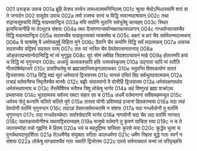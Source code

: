 001	उत्तङ्क उवाच
001a	ब्रूहि केशव तत्त्वेन त्वमध्यात्ममनिन्दितम्
001c	श्रुत्वा श्रेयोऽभिधास्यामि शापं वा ते जनार्दन
002	वासुदेव उवाच
002a	तमो रजश्च सत्त्वं च विद्धि भावान्मदाश्रयान्
002c	तथा रुद्रान्वसूंश्चापि विद्धि मत्प्रभवान्द्विज
003a	मयि सर्वाणि भूतानि सर्वभूतेषु चाप्यहम्
003c	स्थित इत्यभिजानीहि मा तेऽभूदत्र संशयः
004a	तथा दैत्यगणान्सर्वान्यक्षराक्षसपन्नगान्
004c	गन्धर्वाप्सरसश्चैव विद्धि मत्प्रभवान्द्विज
005a	सदसच्चैव यत्प्राहुरव्यक्तं व्यक्तमेव च
005c	अक्षरं च क्षरं चैव सर्वमेतन्मदात्मकम्
006a	ये चाश्रमेषु वै धर्माश्चतुर्षु विहिता मुने
006c	दैवानि चैव कर्माणि विद्धि सर्वं मदात्मकम्
007a	असच्च सदसच्चैव यद्विश्वं सदसतः परम्
007c	ततः परं नास्ति चैव देवदेवात्सनातनात्
008a	ओङ्कारप्रभवान्वेदान्विद्धि मां त्वं भृगूद्वह
008c	यूपं सोमं तथैवेह त्रिदशाऽप्यायनं मखे
009a	होतारमपि हव्यं च विद्धि मां भृगुनन्दन
009c	अध्वर्युः कल्पकश्चापि हविः परमसंस्कृतम्
010a	उद्गाता चापि मां स्तौति गीतघोषैर्महाध्वरे
010c	प्रायश्चित्तेषु मां ब्रह्मञ्शान्तिमङ्गलवाचकाः
010e	स्तुवन्ति विश्वकर्माणं सततं द्विजसत्तमाः
011a	विद्धि मह्यं सुतं धर्ममग्रजं द्विजसत्तम
011c	मानसं दयितं विप्र सर्वभूतदयात्मकम्
012a	तत्राहं वर्तमानैश्च निवृत्तैश्चैव मानवैः
012c	बह्वीः संसरमाणो वै योनीर्हि द्विजसत्तम
013a	धर्मसंरक्षणार्थाय धर्मसंस्थापनाय च
013c	तैस्तैर्वेषैश्च रूपैश्च त्रिषु लोकेषु भार्गव
014a	अहं विष्णुरहं ब्रह्मा शक्रोऽथ प्रभवाप्ययः
014c	भूतग्रामस्य सर्वस्य स्रष्टा संहार एव च
015a	अधर्मे वर्तमानानां सर्वेषामहमप्युत
015c	धर्मस्य सेतुं बध्नामि चलिते चलिते युगे
015e	तास्ता योनीः प्रविश्याहं प्रजानां हितकाम्यया
016a	यदा त्वहं देवयोनौ वर्तामि भृगुनन्दन
016c	तदाऽहं देववत्सर्वमाचरामि न संशयः
017a	यदा गन्धर्वयोनौ तु वर्तामि भृगुनन्दन
017c	तदा गन्धर्ववच्चेष्टाः सर्वाश्चेष्टामि भार्गव
018a	नागयोनौ यदा चैव तदा वर्तामि नागवत्
018c	यक्षराक्षसयोनीश्च यथावद्विचराम्यहम्
019a	मानुष्ये वर्तमाने तु कृपणं याचिता मया
019c	न च ते जातसम्मोहा वचो गृह्णन्ति मे हितम्
020a	भयं च महदुद्दिश्य त्रासिताः कुरवो मया
020c	क्रुद्धेव भूत्वा च पुनर्यथावदनुदर्शिताः
021a	तेऽधर्मेणेह संयुक्ताः परीताः कालधर्मणा
021c	धर्मेण निहता युद्धे गताः स्वर्गं न संशयः
022a	लोकेषु पाण्डवाश्चैव गताः ख्यातिं द्विजोत्तम
022c	एतत्ते सर्वमाख्यातं यन्मां त्वं परिपृच्छसि
